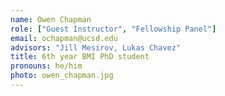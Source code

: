 ```yaml
---
name: Owen Chapman
role: ["Guest Instructor", "Fellowship Panel"]
email: ochapman@ucsd.edu
advisors: "Jill Mesirov, Lukas Chavez"
title: 6th year BMI PhD student
pronouns: he/him
photo: owen_chapman.jpg
---
```

